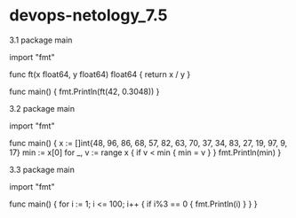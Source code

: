 # devops-netology_7.5

3.1 
package main

import "fmt"

func ft(x float64, y float64) float64 {
	return x / y
}

func main() {
	fmt.Println(ft(42, 0.3048))
}

3.2
package main

import "fmt"

func main() {
	x := []int{48, 96, 86, 68, 57, 82, 63, 70, 37, 34, 83, 27, 19, 97, 9, 17}
	min := x[0]
	for _, v := range x {
		if v < min {
			min = v
		}
	}
	fmt.Println(min)
}

3.3
package main

import "fmt"

func main() {
	for i := 1; i <= 100; i++ {
		if i%3 == 0 {
			fmt.Println(i)
		}
	}
}
